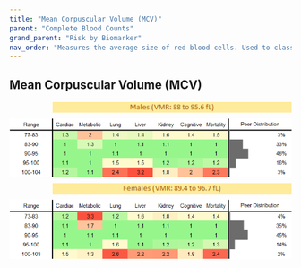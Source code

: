 ```yaml
---
title: "Mean Corpuscular Volume (MCV)"
parent: "Complete Blood Counts"
grand_parent: "Risk by Biomarker"
nav_order: "Measures the average size of red blood cells. Used to classify types of anemia and assess bone marrow function. Abnormal values can indicate vitamin B12/folate deficiency, iron deficiency, or chronic disease."
---
```



## Mean Corpuscular Volume (MCV)




<div style="display: flex; flex-direction: column; gap: 10px;">

  <img src="/assets/images/vmrbiomarker_MCV__male.png" alt="Mean Corpuscular Volume (MCV) VMR Male" style="margin-left: 15%">
  <img src="/assets/images/rr_MCV__male.png" alt="Mean Corpuscular Volume (MCV) RR Male">

  <img src="/assets/images/vmrbiomarker_MCV__female.png" alt="Mean Corpuscular Volume (MCV) VMR Female" style="margin-left: 15%; ">
  <img src="/assets/images/rr_MCV__female.png" alt="Mean Corpuscular Volume (MCV) RR Female">

</div>



